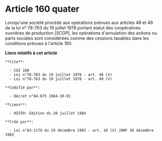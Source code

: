 # Article 160 quater

Lorsqu'une société procède aux opérations prévues aux articles 48 et 49 de la loi n° 78-763 du 19 juillet 1978 portant statut
des coopératives ouvrières de production [*SCOP*], les opérations d'annulation des actions ou parts sociales sont considérées
comme des cessions taxables dans les conditions prévues à l'article 160.

**Liens relatifs à cet article**

	**Cite**:

	  - CGI 160
	  - Loi n°78-763 du 19 juillet 1978 - art. 48 (V)
	  - Loi n°78-763 du 19 juillet 1978 - art. 49 (V)

	**Codifié par**:

	  - Décret n°84-875 1984-10-01

	**Liens**:

	  - HISTO: Edition du 20 juillet 1984

	**Créé par**:

	  - Loi n°83-1179 du 29 décembre 1983 - art. 10 (V) JORF 30 décembre 1983
